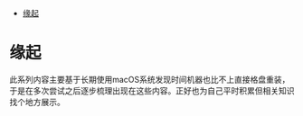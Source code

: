 <!--ts-->
* [缘起](#缘起)

<!-- Created by https://github.com/ekalinin/github-markdown-toc -->
<!-- Added by: runner, at: Tue Sep  6 16:17:06 UTC 2022 -->

<!--te-->
# 缘起

此系列内容主要基于长期使用macOS系统发现时间机器也比不上直接格盘重装，于是在多次尝试之后逐步梳理出现在这些内容。正好也为自己平时积累但相关知识找个地方展示。